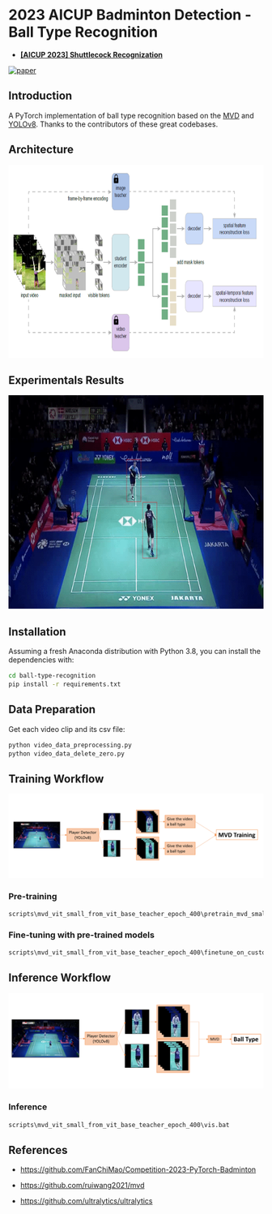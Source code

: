 # 2023 AICUP Badminton Detection - Ball Type Recognition

- [**[AICUP 2023] Shuttlecock Recognization**](https://aidea-web.tw/topic/cbea66cc-a993-4be8-933d-1aa9779001f8)

[![paper](https://img.shields.io/badge/arXiv-Paper-brightgreen)](https://arxiv.org/abs/2212.04500)
## Introduction

A PyTorch implementation of ball type recognition based on the [MVD](https://github.com/ruiwang2021/mvd) and [YOLOv8](https://github.com/ultralytics/ultralytics). Thanks to the contributors of these great codebases.

## Architecture

<p align="center">
<img src="fig/MVD_architecture.png" width = "747" height = "380" alt="result-1" />
</p>

## Experimentals Results

<p align="center">
<img src="fig/video.gif" width = "747" height = "421" alt="video" />
</p>

## Installation

Assuming a fresh Anaconda distribution with Python 3.8, you can install the dependencies with:

```sh
cd ball-type-recognition
pip install -r requirements.txt
```

## Data Preparation

Get each video clip and its csv file:
```sh
python video_data_preprocessing.py
python video_data_delete_zero.py
```

## Training Workflow
![Training](fig/training.png)
### Pre-training

```sh
scripts\mvd_vit_small_from_vit_base_teacher_epoch_400\pretrain_mvd_small_on_custom.bat
```

### Fine-tuning with pre-trained models

```sh
scripts\mvd_vit_small_from_vit_base_teacher_epoch_400\finetune_on_custom.bat
```

## Inference Workflow
![Training](fig/inference.png)
### Inference

```sh
scripts\mvd_vit_small_from_vit_base_teacher_epoch_400\vis.bat
```

## References

+ https://github.com/FanChiMao/Competition-2023-PyTorch-Badminton

+ https://github.com/ruiwang2021/mvd

+ https://github.com/ultralytics/ultralytics
